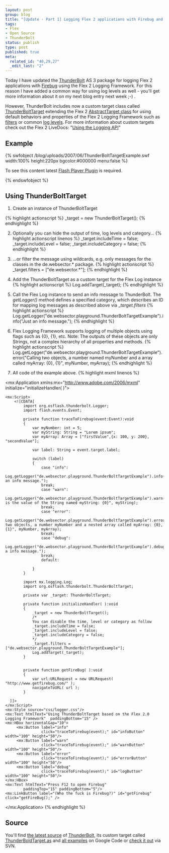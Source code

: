 ```yaml
--- 
layout: post
group: blog
title: "[Update - Part 1] Logging Flex 2 applications with Firebug and ThunderBolt using the Flex 2 Logging Framework"
tags: 
- Flex
- Open Source
- ThunderBolt
status: publish
type: post
published: true
meta: 
  related_id: "40,29,27"
  _edit_last: "2"
---
```

Today I have updated the [ThunderBolt](http://code.google.com/p/flash-thunderbolt/) AS 3 package for logging Flex 2 applications with [Firebug](http://www.getfirebug.com/) using the Flex 2 Logging Framework. For this reason I have added a common way for using log levels as well - you'll get more information about it on my next blog entry next week ;-) .

However, ThunderBolt includes now a custom target class called [ThunderBoltTarget](http://flash-thunderbolt.googlecode.com/svn/trunk/as3/source/org/osflash/thunderbolt/ThunderBoltTarget.as) extending the Flex 2 [AbstractTarget class](http://livedocs.adobe.com/flex/2/langref/mx/logging/AbstractTarget.html) for using default behaviors and properties of the Flex 2 Logging Framework such as [filters](http://livedocs.adobe.com/flex/2/langref/mx/logging/AbstractTarget.html#filters) or common [log levels](http://livedocs.adobe.com/flex/2/langref/mx/logging/AbstractTarget.html#level). For more information about custom targets check out the Flex 2 LiveDocs: "[Using the Logging API](http://livedocs.adobe.com/flex/2/docs/wwhelp/wwhimpl/js/html/wwhelp.htm?href=00001533.html)"

<!--more-->

## Example

{% swfobject /blog/uploads/2007/06/ThunderBoltTargetExample.swf width:100% height:220px bgcolor:#000000 menu:false %}
<p>To see this content latest <a href='http://www.adobe.com/go/getflashplayer'>Flash Player Plugin</a> is required.</p>
{% endswfobject %}

## Using ThunderBoltTarget

1) Create an instance of ThunderBoltTarget

{% highlight actionscript %}
_target = new ThunderBoltTarget();
{% endhighlight %}

2) Optionally you can hide the output of time, log levels and category...
{% highlight actionscript linenos %}
_target.includeTime = false;
_target.includeLevel = false;
_target.includeCategory = false;
{% endhighlight %}

3) ...or filter the message using wildcards, e.g. only messages for the classes in the de.websector.* package.
{% highlight actionscript %}
_target.filters = ["de.websector.*"];
{% endhighlight %}

4) Add the ThunderBoltTarget as a custom target for the Flex Log instance
{% highlight actionscript %}
Log.addTarget(_target);
{% endhighlight %}

5) Call the Flex Log instance to send an info message to ThunderBolt. The _getLogger()_ method defines a specified category, which describes an ID for mapping log messages as described above via __target.filters_
{% highlight actionscript %}
Log.getLogger("de.websector.playground.ThunderBoltTargetExample").info("Just an info message.");
{% endhighlight %}

6) Flex Logging Framework supports logging of multiple objects using flags such as {0}, {1}, etc. Note: The outputs of these objects are only Strings, not a complex hierarchy of all properties and methods.
{% highlight actionscript %}
Log.getLogger("de.websector.playground.ThunderBoltTargetExample").error("Calling two objects, a number named myNumber and a array called myArray: {0}, {1}", myNumber, myArray);
{% endhighlight %}

7) All code of the example above.
{% highlight mxml linenos %}
<?xml version="1.0" encoding="utf-8"?>
<mx:Application xmlns:mx="http://www.adobe.com/2006/mxml"
	initialize="initializeHandler( )">

	<mx:Script>
        <![CDATA[
        	import org.osflash.thunderbolt.Logger;
            import flash.events.Event;

            private function traceToFirebug(event:Event):void
            {
				var myNumber: int = 5;
				var myString: String = "Lorem ipsum";
				var myArray: Array = ["firstValue",{x: 100, y: 200}, "secondValue"];

				var label: String = event.target.label;

				switch (label)
				{
					case "info":
						Log.getLogger("de.websector.playground.ThunderBoltTargetExample").info("Just an info message.");
					break;
					case "warn":
						Log.getLogger("de.websector.playground.ThunderBoltTargetExample").warn("Here is the value of the String named myString: {0}", myString);
					break;
					case "error":
						Log.getLogger("de.websector.playground.ThunderBoltTargetExample").error("Calling two objects, a number myNumber and a nested array called myArray: {0}, {1}", myNumber, myArray);
					break;
					case "debug":
						Log.getLogger("de.websector.playground.ThunderBoltTargetExample").debug("Just a info message.");
					break;
					default:

				}
            }

            import mx.logging.Log;
            import org.osflash.thunderbolt.ThunderBoltTarget;

            private var _target: ThunderBoltTarget;

            private function initializeHandler( ):void
            {
                _target = new ThunderBoltTarget();
				/*
				You can disable the time, level or category as follow
	            _target.includeTime = false;
	            _target.includeLevel = false;
	            _target.includeCategory = false;
	            */
                _target.filters = ["de.websector.playground.ThunderBoltTargetExample"];
                Log.addTarget(_target);
            }


            private function getFireBug( ):void
            {
             	var url:URLRequest = new URLRequest( "http://www.getfirebug.com/" );
                navigateToURL( url );
            }

      ]]>
    </mx:Script>
	<mx:Style source="css/logger.css"/>
    <mx:Text htmlText="Using ThunderBoltTarget based on the Flex 2.0 Logging Framework"  paddingBottom="15" />
    <mx:HBox horizontalGap="10">
		 <mx:Button label="info"
					click="traceToFirebug(event);" id="infoButton" width="100" height="50"/>
		 <mx:Button label="warn"
					click="traceToFirebug(event);" id="warnButton" width="100" height="50"/>
		 <mx:Button label="error"
					click="traceToFirebug(event);" id="errorButton" width="100" height="50"/>
		 <mx:Button label="debug"
					click="traceToFirebug(event);" id="logButton" width="100" height="50"/>
    </mx:HBox>
	<mx:Text htmlText="Press F12 to open Firebug"
			paddingTop="15" paddingBottom="5"/>
	<mx:LinkButton label="(Who the fuck is Firebug?)" id="getFirebug" click="getFireBug();" />
</mx:Application>
{% endhighlight %}

## Source

You'll find [the latest source](http://flash-thunderbolt.googlecode.com/svn/trunk/as3/) of [ThunderBolt](http://code.google.com/p/flash-thunderbolt/), its custom target called [ThunderBoldTarget.as](http://flash-thunderbolt.googlecode.com/svn/trunk/as3/source/org/osflash/thunderbolt/ThunderBoltTarget.as) and [all examples](http://flash-thunderbolt.googlecode.com/svn/trunk/as3/example/) on Google Code or [check it out](http://code.google.com/p/flash-thunderbolt/source) via SVN.